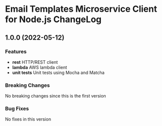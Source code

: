 # Email Templates Microservice Client for Node.js ChangeLog

## <a name="1.0.0"></a> 1.0.0 (2022-05-12)

### Features
* **rest** HTTP/REST client
* **lambda** AWS lambda client
* **unit tests** Unit tests using Mocha and Matcha

### Breaking Changes
No breaking changes since this is the first version

### Bug Fixes
No fixes in this version

